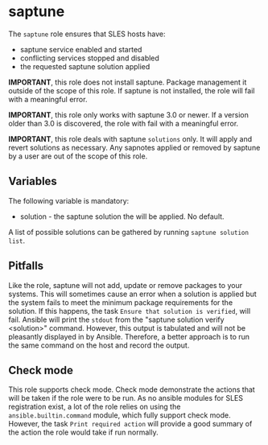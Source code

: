 # saptune

The `saptune` role ensures that SLES hosts have:

* saptune service enabled and started
* conflicting services stopped and disabled
* the requested saptune solution applied

**IMPORTANT**, this role does not install saptune.  Package management it
outside of the scope of this role.  If saptune is not installed, the role will
fail with a meaningful error.

**IMPORTANT**, this role only works with saptune 3.0 or newer.  If a version
older than 3.0 is discovered, the role with fail with a meaningful error.

**IMPORTANT**, this role deals with saptune `solutions` only.  It will apply and
revert solutions as necessary.  Any sapnotes applied or removed by saptune by a
user are out of the scope of this role.

## Variables

The following variable is mandatory:

* solution - the saptune solution the will be applied.  No default.

A list of possible solutions can be gathered by running `saptune solution list`.

## Pitfalls

Like the role, saptune will not add, update or remove packages to your
systems.  This will sometimes cause an error when a solution is applied but the
system fails to meet the minimum package requirements for the solution.  If this
happens, the task `Ensure that solution is verified`, will fail.  Ansible will
print the `stdout` from the "saptune solution verify \<solution\>" command.
However, this output is tabulated and will not be pleasantly displayed in by
Ansible.  Therefore, a better approach is to run the same command on the
host and record the output.

## Check mode

This role supports check mode.  Check mode demonstrate the actions that will be
taken if the role were to be run.  As no ansible modules for SLES registration
exist, a lot of the role relies on using the `ansible.builtin.command` module,
which fully support check mode.  However, the task `Print required action` will provide
a good summary of the action the role would take if run normally.
